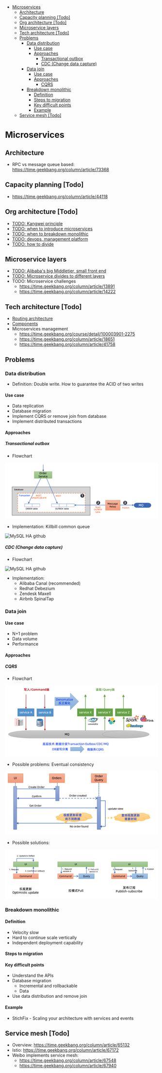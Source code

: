 <!-- MarkdownTOC -->

- [Microservices](#microservices)
	- [Architecture](#architecture)
	- [Capacity planning [Todo]](#capacity-planning-todo)
	- [Org architecture [Todo]](#org-architecture-todo)
	- [Microservice layers](#microservice-layers)
	- [Tech architecture [Todo]](#tech-architecture-todo)
	- [Problems](#problems)
		- [Data distribution](#data-distribution)
			- [Use case](#use-case)
			- [Approaches](#approaches)
				- [Transactional outbox](#transactional-outbox)
				- [CDC (Change data capture)](#cdc-change-data-capture)
		- [Data join](#data-join)
			- [Use case](#use-case-1)
			- [Approaches](#approaches-1)
				- [CQRS](#cqrs)
		- [Breakdown monolithic](#breakdown-monolithic)
			- [Definition](#definition)
			- [Steps to migration](#steps-to-migration)
			- [Key difficult points](#key-difficult-points)
			- [Example](#example)
	- [Service mesh [Todo]](#service-mesh-todo)

<!-- /MarkdownTOC -->


# Microservices
## Architecture
* RPC vs message queue based: https://time.geekbang.org/column/article/73368

## Capacity planning [Todo]
* https://time.geekbang.org/column/article/44118

## Org architecture [Todo]
* [TODO: Kangwei principle](https://time.geekbang.org/course/detail/100003901-2154)
* [TODO: when to introduce microservices](https://time.geekbang.org/course/detail/100003901-2186)
* [TODO: when to breakdown monolithic](https://time.geekbang.org/column/article/13882)
* [TODO: devops, management platform](https://time.geekbang.org/column/article/41873)
* [TODO: how to divide](https://time.geekbang.org/column/article/72090)

## Microservice layers
* [TODO: Alibaba's big Middletier, small front end](https://time.geekbang.org/course/detail/100003901-2188)
* [TODO: Microservice divides to different layers](https://time.geekbang.org/course/detail/100003901-2189)
* TODO: Microservice challenges
  * https://time.geekbang.org/column/article/13891
  * https://time.geekbang.org/column/article/14222

## Tech architecture [Todo]
* [Routing architecture](https://time.geekbang.org/course/detail/100003901-2272)
* [Components](https://time.geekbang.org/course/detail/100003901-2222)
* Microservices management
  * https://time.geekbang.org/course/detail/100003901-2275
  * https://time.geekbang.org/column/article/18651
  * https://time.geekbang.org/column/article/41758

## Problems
### Data distribution
* Definition: Double write. How to guarantee the ACID of two writes

#### Use case
* Data replication
* Database migration
* Implement CQRS or remove join from database
* Implement distributed transactions

#### Approaches
##### Transactional outbox
* Flowchart

![MySQL HA github](./images/microservices_transactionalOutbox.png)

* Implementation: Killbill common queue

![MySQL HA github](./images/microservices_transactionalOutbox_implementation.png)

##### CDC (Change data capture)
* Flowchart

![MySQL HA github](./images/microservices_changeDataCapture.png)

* Implementation:
	- Alibaba Canal (recommended)
	- Redhat Debezium
	- Zendesk Maxell
	- Airbnb SpinalTap

### Data join

#### Use case
* N+1 problem
* Data volume
* Performance

#### Approaches

##### CQRS
* Flowchart

![MySQL HA github](./images/microservices_join_cqrs.png)

* Possible problems: Eventual consistency

![MySQL HA github](./images/microservices_join_cqrs_problem.png)

* Possible solutions:

![MySQL HA github](./images/microservices_join_cqrs_problem_solution.png)


### Breakdown monolithic
#### Definition
* Velocity slow
* Hard to continue scale vertically
* Independent deployment capability

#### Steps to migration

#### Key difficult points
* Understand the APIs
* Database migration
	- Incremental and rollbackable
	- Data 
* Use data distribution and remove join

#### Example
* StichFix - Scaling your architecture with services and events

## Service mesh [Todo]
* Overview: https://time.geekbang.org/column/article/65132
* Istio: https://time.geekbang.org/column/article/67172
* Weibo implements service mesh:
  * https://time.geekbang.org/column/article/67548
  * https://time.geekbang.org/column/article/67940
